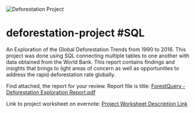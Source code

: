 ![Deforestation Project](https://github.com/nsikan-udoma/deforestation-project/blob/main/Deforestation%20Project.png)

# deforestation-project #SQL
An Exploration of the Global Deforestation Trends from 1990 to 2016. This project was done using SQL connecting multiple tables to one another with data obtained from the World Bank. This report contains findings and insights that brings to light areas of concern as well as opportunities to address the rapid deforestation rate globally.

Find attached, the report for your review. Report file is title: 
[ForestQuery - Deforestation Exploration Report.pdf](../blob/main/ForestQuery%20-%20Deforestation%20Exploration%20Report.pdf)

Link to project worksheet on evernote:
[Project Worksheet Description Link](https://www.evernote.com/shard/s421/sh/94ca6240-0dfb-9abf-c8ba-350426c5f5d4/bd90f851626fe8e10ca3685bf08b5880)
